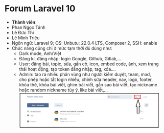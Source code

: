 # Forum Laravel 10
- **Thành viên**:
- Phan Ngọc Tánh
- Lê Đức Thi
- Lê Minh Triệu
- Ngôn ngữ: Laravel 9; OS: Unbutu: 22.0.4 LTS, Composer 2, SSH: enable
- Chức năng cũng chỉ ở mức tạm thời đủ dùng như:
   + Dark mode, Anh/Việt
   + Đăng kí, đăng nhập: login Google, Github, Gitlab,...
   + User: đăng bài, topic, sửa, gắn cờ, icon, embed code, ảnh, xem trạng thái hoạt động, tạo token đăng nhập, tag, xóa....
   + Admin: tao ra nhiều phân vùng như người kiểm duyệt, team, mod, cho phép hoặc tắt login nhiều, chỉnh sửa header, nav, logo, footer, khóa thẻ, khóa bài viết, ghim bài viết, gắn sao bài viết, tạo nickname hoặc random nickname tùy ý, like bài viết,...
![](https://raw.githubusercontent.com/TanhGL/1/main/sign%20up%20-%20tanh.png)

